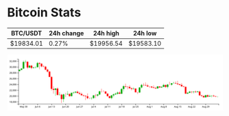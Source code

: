 # Bitcoin Stats

BTC/USDT|24h change|24h high|24h low|
|---|---|---|---|
|$19834.01|0.27%|$19956.54|$19583.10|

<img src="./chart.svg">
